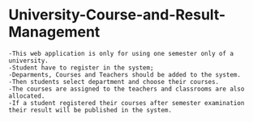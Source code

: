 # University-Course-and-Result-Management

 

	-This web application is only for using one semester only of a university.
	-Student have to register in the system;
	-Deparments, Courses and Teachers should be added to the system.
	-Then students select department and choose their courses.
	-The courses are assigned to the teachers and classrooms are also allocated.
	-If a student registered their courses after semester examination their result will be published in the system.